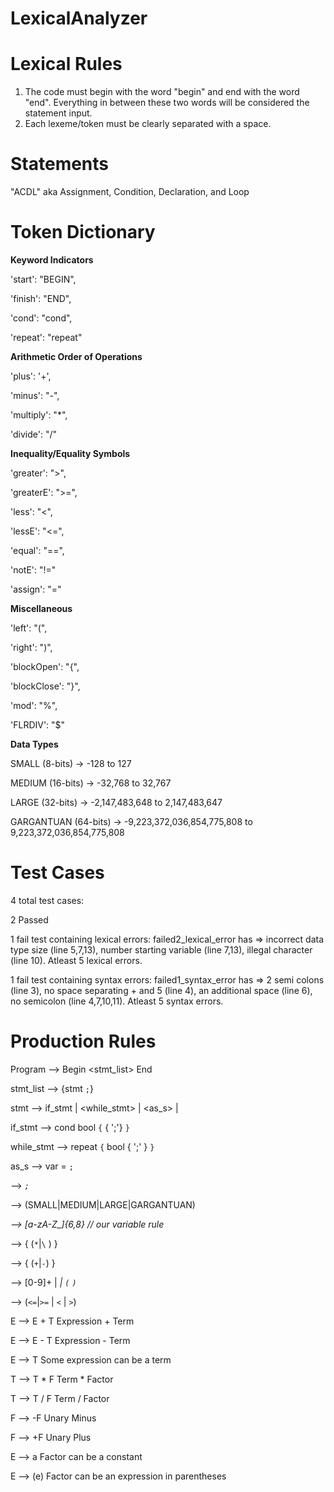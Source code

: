 # LexicalAnalyzer

# Lexical Rules

1) The code must begin with the word "begin" and end with the word "end". Everything in between these two words will be considered the statement input.
2) Each lexeme/token must be clearly separated with a space.

# Statements

"ACDL" aka Assignment, Condition, Declaration, and Loop

# Token Dictionary

**Keyword Indicators**

'start': "BEGIN",

'finish': "END",

'cond': "cond",

'repeat': "repeat"

**Arithmetic Order of Operations**

'plus': '+',

'minus': "-",

'multiply': "*",

'divide': "/"

**Inequality/Equality Symbols**

'greater': ">",

'greaterE': ">=",

'less': "<",

'lessE': "<=",

'equal': "==",

'notE': "!="

'assign': "="

**Miscellaneous**

'left': "(",

'right': ")",

'blockOpen': "{",

'blockClose': "}",

'mod': "%",

'FLRDIV': "$"

**Data Types**

SMALL (8-bits) -> -128 to 127

MEDIUM (16-bits) -> -32,768 to 32,767

LARGE (32-bits) -> -2,147,483,648 to 2,147,483,647

GARGANTUAN (64-bits) -> -9,223,372,036,854,775,808 to 9,223,372,036,854,775,808

# Test Cases

4 total test cases:

2 Passed

1 fail test containing lexical errors: failed2_lexical_error has => incorrect data type size (line 5,7,13), number starting variable (line 7,13), illegal character (line 10). Atleast 5 lexical errors.

1 fail test containing syntax errors: failed1_syntax_error has => 2 semi colons (line 3), no space separating + and 5 (line 4), an additional space (line 6), no semicolon (line 4,7,10,11). Atleast 5 syntax errors.



# Production Rules

Program --> Begin <stmt_list> End

stmt_list --> {stmt `;`}

stmt --> if_stmt | <while_stmt> | <as_s>  | <declaration>

if_stmt --> cond bool `{` { <stmt> ';'} `}`

while_stmt --> repeat `{` bool { <stmt> ';' } `}`

as_s --> var = <expression> `;`

<declaration> --> <datatype> <var> `;`

<datatype> --> (SMALL|MEDIUM|LARGE|GARGANTUAN)

<var> -->  [a-zA-Z_]{6,8} // our variable rule

<expression> --> <term> { (`*`|`\` ) <term> }

<term> --> <term> { (`+`|`-`) <term> }

<factor> --> [0-9]+ | <var>  | `(` <expression> `)`

<bool> --> <expression> (`<=`|`>=` | `<` | `>`) <expression>

E --> E + T             Expression + Term

E --> E - T             Expression - Term

E --> T                 Some expression can be a term

T --> T * F             Term * Factor

T --> T / F             Term / Factor

F --> -F                Unary Minus

F --> +F                Unary Plus

E --> a                 Factor can be a constant

E --> (e)               Factor can be an expression in parentheses


